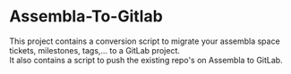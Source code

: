 # Assembla-To-Gitlab
This project contains a conversion script to migrate your assembla space tickets, milestones, tags,... to a GitLab project.    
It also contains a script to push the existing repo's on Assembla to GitLab.
